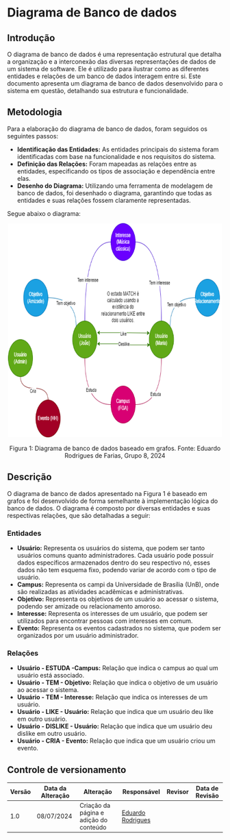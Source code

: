 # Diagrama de Banco de dados

## Introdução

O diagrama de banco de dados é uma representação estrutural que detalha a organização e a interconexão das diversas representações de dados de um sistema de software. Ele é utilizado para ilustrar como as diferentes entidades e relações de um banco de dados interagem entre si. Este documento apresenta um diagrama de banco de dados desenvolvido para o sistema em questão, detalhando sua estrutura e funcionalidade.

## Metodologia

Para a elaboração do diagrama de banco de dados, foram seguidos os seguintes passos:

- **Identificação das Entidades:** As entidades principais do sistema foram identificadas com base na funcionalidade e nos requisitos do sistema.
- **Definição das Relações:** Foram mapeadas as relações entre as entidades, especificando os tipos de associação e dependência entre elas.
- **Desenho do Diagrama:** Utilizando uma ferramenta de modelagem de banco de dados, foi desenhado o diagrama, garantindo que todas as entidades e suas relações fossem claramente representadas.

Segue abaixo o diagrama:

<div align = "center"><img src="https://github.com/UnBArqDsw2024-1/2024.1_G8_UnBreja/blob/gh-pages/docs/assets/diagrama_db.png?raw=true" alt="Figura 1: Diagrama de banco de dados." height="500" width="500">
<p>Figura 1: Diagrama de banco de dados baseado em grafos. Fonte: Eduardo Rodrigues de Farias, Grupo 8, 2024</p></div>

## Descrição

O diagrama de banco de dados apresentado na Figura 1 é baseado em grafos e foi desenvolvido de forma semelhante à implementação lógica do banco de dados. O diagrama é composto por diversas entidades e suas respectivas relações, que são detalhadas a seguir:

### Entidades

- **Usuário:** Representa os usuários do sistema, que podem ser tanto usuários comuns quanto administradores. Cada usuário pode possuir dados específicos armazenados dentro do seu respectivo nó, esses dados não tem esquema fixo, podendo variar de acordo com o tipo de usuário.
- **Campus:** Representa os campi da Universidade de Brasília (UnB), onde são realizadas as atividades acadêmicas e administrativas.
- **Objetivo:** Representa os objetivos de um usuário ao acessar o sistema, podendo ser amizade ou relacionamento amoroso.
- **Interesse:** Representa os interesses de um usuário, que podem ser utilizados para encontrar pessoas com interesses em comum.
- **Evento:** Representa os eventos cadastrados no sistema, que podem ser organizados por um usuário administrador.

### Relações

- **Usuário - ESTUDA -Campus:** Relação que indica o campus ao qual um usuário está associado.
- **Usuário - TEM - Objetivo:** Relação que indica o objetivo de um usuário ao acessar o sistema.
- **Usuário - TEM - Interesse:** Relação que indica os interesses de um usuário.
- **Usuário - LIKE - Usuário:** Relação que indica que um usuário deu like em outro usuário.
- **Usuário - DISLIKE - Usuário:** Relação que indica que um usuário deu dislike em outro usuário.
- **Usuário - CRIA - Evento:** Relação que indica que um usuário criou um evento.

## Controle de versionamento

| Versão | Data da Alteração | Alteração                              | Responsável                                             | Revisor | Data de Revisão |
| ------ | ----------------- | -------------------------------------- | ------------------------------------------------------- | ------- | --------------- |
| 1.0    | 08/07/2024        | Criação da página e adição do conteúdo | [Eduardo Rodrigues](https://github.com/Eduardo-RFarias) |         |                 |
